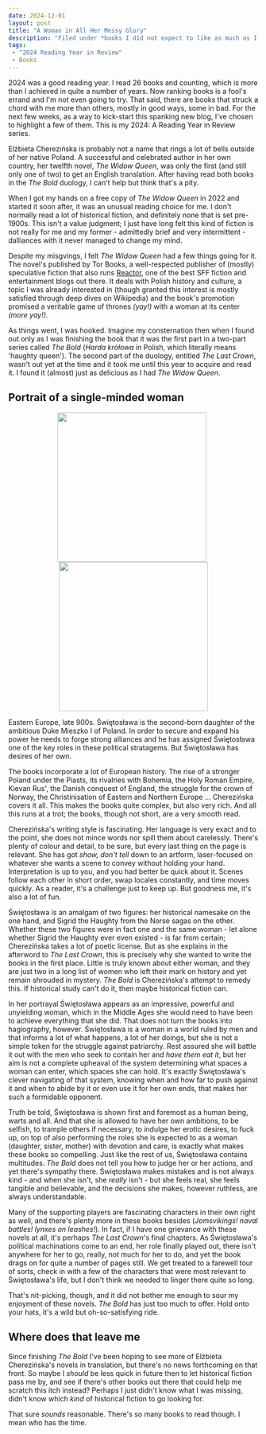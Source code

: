 ```yaml
---
date: 2024-12-01
layout: post
title: "A Woman in All Her Messy Glory"
description: "Filed under *books I did not expect to like as much as I did*. How Elżbieta Cherezińska's expansive medieval epic of an unyielding woman at the center of a pan-European game of thrones made me change my tune about historical fiction - *maybe*."
tags:
 - "2024 Reading Year in Review"
 - Books
---
```


<p class="infobox">2024 was a good reading year. I read 26 books and counting, which is more than I achieved in quite a number of years. Now ranking books is a fool's errand and I'm not even going to try. That said, there are books that struck a chord with me more than others, mostly in good ways, some in bad. For the next few weeks, as a way to kick-start this spanking new blog, I've chosen to highlight a few of them. This is my 2024: A Reading Year in Review series.</p>

Elżbieta Cherezińska is probably not a name that rings a lot of bells outside of her native Poland. A successful and celebrated author in her own country, her twelfth novel, *The Widow Queen*, was only the first (and still only one of two) to get an English translation. After having read both books in the *The Bold* duology, I can't help but think that's a pity.

When I got my hands on a free copy of *The Widow Queen* in 2022 and started it soon after, it was an unusual reading choice for me. I don't normally read a lot of historical fiction, and definitely none that is set pre-1900s. This isn't a value judgment; I just have long felt this kind of fiction is not really for me and my former - admittedly brief and very intermittent - dalliances with it never managed to change my mind. 

Despite my misgvings, I felt *The Widow Queen* had a few things going for it. The novel's published by Tor Books, a well-respected publisher of (mostly) speculative fiction that also runs [Reactor](https://reactormag.com/), one of the best SFF fiction and entertainment blogs out there. It deals with Polish history and culture, a topic I was already interested in (though granted this interest is mostly satisfied through deep dives on Wikipedia) and the book's promotion promised a veritable game of thrones *(yay!)* with a woman at its center *(more yay!)*. 

As things went, I was hooked. Imagine my consternation then when I found out only as I was finishing the book that it was the first part in a two-part series called *The Bold* (*Harda krółowa* in Polish, which literally means 'haughty queen'). The second part of the duology, entitled *The Last Crown*, wasn't out yet at the time and it took me until this year to acquire and read it. I found it (almost) just as delicious as I had *The Widow Queen*.

## Portrait of a single-minded woman

<p style="text-align: center;">
    <img src="{{site.baseurl}}/docs/assets/images/widowqueen.jpg" style="height: 300px; vertical-align: top; margin-right: 0.5em;" />
    <img src="{{site.baseurl}}/docs/assets/images/lastcrown.jpg" style="height: 300px; vertical-align: top;" />
</p>

Eastern Europe, late 900s. Świętosława is the second-born daughter of the ambitious Duke Mieszko I of Poland. In order to secure and expand his power he needs to forge strong alliances and he has assigned Świętosława one of the key roles in these political stratagems. But Świętosława has desires of her own. 

The books incorporate a lot of European history. The rise of a stronger Poland under the Piasts, its rivalries with Bohemia, the Holy Roman Empire, Kievan Rus', the Danish conquest of England, the struggle for the crown of Norway, the Christinisation of Eastern and Northern Europe ... Cherezińska covers it all. This makes the books quite complex, but also very rich. And all this runs at a trot; the books, though not short, are a very smooth read.

Cherezińska's writing style is fascinating. Her language is very exact and to the point, she does not mince words nor spill them about carelessly. There's plenty of colour and detail, to be sure, but every last thing on the page is relevant. She has got *show, don't tell* down to an artform, laser-focused on whatever she wants a scene to convey without holding your hand. Interpretation is up to you, and you had better be quick about it. Scenes follow each other in short order, swap locales constantly, and time moves quickly. As a reader, it's a challenge just to keep up. But goodness me, it's also a lot of fun.

Świętosława is an amalgam of two figures: her historical namesake on the one hand, and Sigrid the Haughty from the Norse sagas on the other. Whether these two figures were in fact one and the same woman - let alone whether Sigrid the Haughty ever even existed - is far from certain; Cherezińska takes a lot of poetic license. But as she explains in the afterword to *The Last Crown*, this is precisely why she wanted to write the books in the first place. Little is truly known about either woman, and they are just two in a long list of women who left their mark on history and yet remain shrouded in mystery. *The Bold* is Cherezińska's attempt to remedy this. If historical study can't do it, then maybe historical fiction can. 

In her portrayal Świętosława appears as an impressive, powerful and unyielding woman, which in the Middle Ages she would need to have been to achieve everything that she did. That does not turn the books into hagiography, however. Świętosława is a woman in a world ruled by men and that informs a lot of what happens, a lot of her doings, but she is not a simple token for the struggle against patriarchy. Rest assured she will battle it out with the men who seek to contain her and *have them eat it*, but her aim is not a complete upheaval of the system determining what spaces a woman can enter, which spaces she can hold. It's exactly Świętosława's clever navigating of that system, knowing when and how far to push against it and when to abide by it or even use it for her own ends, that makes her such a formidable opponent.

Truth be told, Świętosława is shown first and foremost as a human being, warts and all. And that she is allowed to have her own ambitions, to be selfish, to trample others if necessary, to indulge her erotic desires, to fuck up, on top of also performing the roles she is expected to as a woman (daughter, sister, mother) with devotion and care,  is exactly what makes these books so compelling. Just like the rest of us, Świętosława contains multitudes. *The Bold* does not tell you how to judge her or her actions, and yet there's sympathy there. Świętosława makes mistakes and is not always kind - and when she isn't, she *really* isn't - but she feels real, she feels tangible and believable, and the decisions she makes, however ruthless, are always understandable.

Many of the supporting players are fascinating characters in their own right as well, and there's plenty more in these books besides (*Jomsvikings! naval battles! lynxes on leashes!*). In fact, if I have one grievance with these novels at all, it's perhaps *The Last Crown*'s final chapters. As Świętosława's political machinations come to an end, her role finally played out, there isn't anywhere for her to go, really, not much for her to do, and yet the book drags on for quite a number of pages still. We get treated to a farewell tour of sorts, check in with a few of the characters that were most relevant to Świętosława's life, but I don't think we needed to linger there quite so long. 

That's nit-picking, though, and it did not bother me enough to sour my enjoyment of these novels. *The Bold* has just too much to offer. Hold onto your hats, it's a wild but oh-so-satisfying ride.

## Where does that leave me

Since finishing *The Bold* I've been hoping to see more of Elżbieta Cherezińska's novels in translation, but there's no news forthcoming on that front. So maybe I *should* be less quick in future then to let historical fiction pass me by, and see if there's other books out there that could help me scratch this itch instead? Perhaps I just didn't know what I was missing, didn't know which *kind* of historical fiction to go looking for.

That sure *sounds* reasonable. There's so many books to read though. I mean who has the time.
